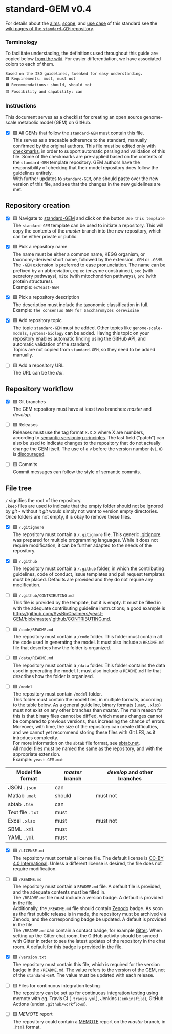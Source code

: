 standard-GEM v0.4
=================

For details about the [aims](https://github.com/MetabolicAtlas/standard-GEM/wiki/Aims,-scope-and-terminology#aims), [scope](https://github.com/MetabolicAtlas/standard-GEM/wiki/Aims,-scope-and-terminology#scope), and [use case](https://github.com/MetabolicAtlas/standard-GEM/wiki/Use-case) of this standard see the [wiki pages of the `standard-GEM` repository](https://github.com/MetabolicAtlas/standard-GEM/wiki).

### Terminology
To facilitate understading, the definitions used throughout this guide are copied below  [from the wiki](https://github.com/MetabolicAtlas/standard-GEM/wiki/Aims,-scope-and-terminology#terminology). For easier differentiation, we have associated colors to each of them.
```
Based on the ISO guidelines, tweaked for easy understanding.
🟥 Requirements: must, must not
🟧 Recommendations: should, should not
🟨 Possibility and capability: can
```

### Instructions
This document serves as a checklist for creating an open source genome-scale metabolic model (GEM) on GitHub.  

- [x] 🟥 All GEMs that follow the `standard-GEM` must contain this file.  
This serves as a traceable adherence to the standard, manually confirmed by the original authors. This file must be edited only with [checkmarks](https://help.github.com/en/github/managing-your-work-on-github/about-task-lists), in order to support automatic parsing and validation of this file. Some of the checkmarks are pre-applied based on the contents of the `standard-GEM` template repository. GEM authors have the responsibility of checking that their model repository does follow the guidelines entirely.  
With further updates to `standard-GEM`, one should paste over the new version of this file, and see that the changes in the new guidelines are met.

Repository creation
-------------------
- [x] 🟨 Navigate to [standard-GEM](https://github.com/MetabolicAtlas/standard-GEM/) and click on the button `Use this template`  
The `standard-GEM` template can be used to initiate a repository. This will copy the contents of the _master_ branch into the new repository, which can be either private or public.

- [x] 🟥 Pick a repository name  
The name must be either a common name, KEGG organism, or taxonomy-derived short name, followed by the extension `-GEM` or `-GSMM`. The `-GEM` extension is preferred to ease pronunciation. The name can be prefixed by an abbreviation, eg `ec` (enzyme constrained), `sec` (with secretory pathways), `mito` (with mitochondrion pathways), `pro` (with protein structures).  
Example: `ecYeast-GEM`

- [x] 🟥 Pick a repository description  
The description must include the taxonomic classification in full.  
Example: `The consensus GEM for Saccharomyces cerevisiae`

- [x] 🟥 Add repository topic  
The topic `standard-GEM` must be added. Other topics like `genome-scale-models`, `systems-biology` can be added. Having this topic on your repository enables automatic finding using the GitHub API, and automatic validation of the standard.  
Topics are not copied from `standard-GEM`, so they need to be added manually.

- [ ] 🟨 Add a repository URL  
The URL can be the _doi_.


Repository workflow
-------------------
- [x] 🟥 Git branches  
The GEM repository must have at least two branches: _master_ and _develop_.

- [ ] 🟥 Releases  
Releases must use the tag format `X.X.X` where X are numbers, according to [semantic versioning principles](https://semver.org/). The last field (“patch”) can also be used to indicate changes to the repository that do not actually change the GEM itself. The use of a `v` before the version number (`v1.0`) is [discouraged](https://semver.org/#is-v123-a-semantic-version).

- [ ] 🟨 Commits  
Commit messages can follow the style of semantic commits.


File tree
---------
`/` signifies the root of the repository.  
`.keep` files are used to indicate that the empty folder should not be ignored by _git_ - without it _git_ would simply not want to version empty directories. Once folders are not empty, it is okay to remove these files.

- [x] 🟥 `/.gitignore`  
The repository must contain a `/.gitignore` file. This generic [.gitignore](https://git-scm.com/docs/gitignore) was prepared for multiple programming languages. While it does not require modification, it can be further adapted to the needs of the repository.

- [x] 🟥 `/.github`  
The repository must contain a `/.github` folder, in which the contributing guidelines, code of conduct, issue templates and pull request templates must be placed. Defaults are provided and they do not require any modification.

- [ ] 🟥 `/.github/CONTRIBUTING.md`  
This file is provided by the template, but it is empty. It must be filled in with the adequate contributing guideline instructions; a good example is https://github.com/SysBioChalmers/yeast-GEM/blob/master/.github/CONTRIBUTING.md.

- [ ] 🟥 `/code/README.md`  
The repository must contain a `/code` folder. This folder must contain all the code used in generating the model. It must also include a `README.md` file that describes how the folder is organized.

- [ ] 🟥 `/data/README.md`  
The repository must contain a `/data` folder. This folder contains the data used in generating the model. It must also include a `README.md` file that describes how the folder is organized.

- [ ] 🟥 `/model`  
The repository must contain `/model` folder.  
This folder must contain the model files, in multiple formats, according to the table below. As a general guideline, binary formats (`.mat`, `.xlsx`) must not exist on any other branches than _master_. The main reason for this is that binary files cannot be diff'ed, which means changes cannot be compared to previous versions, thus increasing the chance of errors. Moreover, with time, the size of the repository can create difficulties, and we cannot yet recommend storing these files with Git LFS, as it introducs complexity.  
For more information on the `sbtab` file format, see [sbtab.net](https://sbtab.net).  
All model files must be named the same as the repository, and with the appropriate extension.  
Example: `yeast-GEM.mat`

| Model file format | _master_ branch | _develop_ and other branches |
| ----------------- | --------------- | ---------------------------- |
| JSON `.json`      | can             ||
| Matlab `.mat`     | should          | must not                     |
| sbtab `.tsv`      | can             ||
| Text file `.txt`  | must            ||
| Excel `.xlsx`     | must            | must not                     |
| SBML `.xml`       | must            ||
| YAML `.yml`       | must            ||


- [x] 🟥 `/LICENSE.md`  
The repository must contain a license file. The default license is [CC-BY 4.0 International](https://creativecommons.org/licenses/by/4.0/). Unless a different license is desired, the file does not require modification.

- [ ] 🟥 `/README.md`  
The repository must contain a `README.md` file. A default file is provided, and the adequate contents must be filled in.  
The `/README.md` file must include a version badge. A default is provided in the file.  
Additionally, the `/README.md` file	should contain [Zenodo](https://zenodo.org) badge. As soon as the first public release is in made, the repository must be archived via Zenodo, and the corresponding badge be updated. A default is provided in the file.  
The `/README.md` can contain a contact badge, for example [Gitter](https://gitter.io). When setting up the Gitter chat room, the GitHub activity should be synced with Gitter in order to see the latest updates of the repository in the chat room. A default for this badge is provided in the file.

- [x] 🟥 `/version.txt`  
The repository must contain this file, which is required for the version badge in the `/README.md`. The value refers to the version of the GEM, not of the `standard-GEM`. The value must be updated with each release.

- [ ] 🟨 Files for continuous integration testing  
The repository can be set up for continuous integration testing using memote with eg. Travis CI (`.travis.yml`), Jenkins (`Jenkinsfile`), GitHub Actions (under `.github/workflows`).

- [ ] 🟨 _MEMOTE_ report  
The repository could contain a [MEMOTE](https://www.nature.com/articles/s41587-020-0446-y) report on the _master_ branch, in `.html` format.
